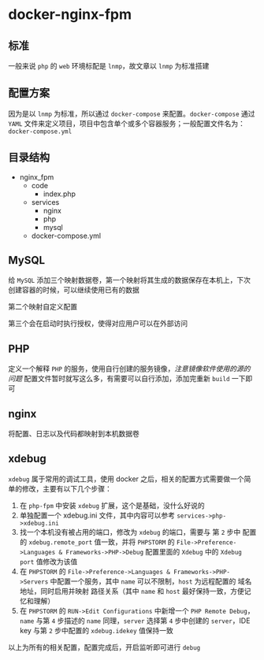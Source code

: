# docker-nginx-fpm

## 标准

一般来说 `php` 的 `web` 环境标配是 `lnmp`，故文章以 `lnmp` 为标准搭建

## 配置方案

因为是以 `lnmp` 为标准，所以通过 `docker-compose` 来配置。`docker-compose` 通过 `YAML` 文件来定义项目，项目中包含单个或多个容器服务；一般配置文件名为：`docker-compose.yml`

## 目录结构

- nginx_fpm
	- code
		- index.php
	- services
		- nginx
		- php
		- mysql
	- docker-compose.yml

## MySQL

给 `MySQL` 添加三个映射数据卷，第一个映射将其生成的数据保存在本机上，下次创建容器的时候，可以继续使用已有的数据

第二个映射自定义配置

第三个会在启动时执行授权，使得对应用户可以在外部访问

## PHP

定义一个解释 `PHP` 的服务，使用自行创建的服务镜像，*注意镜像软件使用的源的问题*
配置文件暂时就写这么多，有需要可以自行添加，添加完重新 `build` 一下即可

## nginx

将配置、日志以及代码都映射到本机数据卷

## xdebug

`xdebug` 属于常用的调试工具，使用 docker 之后，相关的配置方式需要做一个简单的修改，主要有以下几个步骤：

1. 在 `php-fpm` 中安装 `xdebug` 扩展，这个是基础，没什么好说的
2. 单独配置一个 xdebug.ini 文件，其中内容可以参考 `services->php->xdebug.ini`
3. 找一个本机没有被占用的端口，修改为 `xdebug` 的端口，需要与 第 `2` 步中 配置的 `xdebug.remote_port` 值一致，并将 `PHPSTORM` 的 `File->Preference->Languages & Frameworks->PHP->Debug` 配置里面的 `Xdebug` 中的 `Xdebug port` 值修改为该值
4. 在 `PHPSTORM` 的 `File->Preference->Languages & Frameworks->PHP->Servers` 中配置一个服务，其中 `name` 可以不限制，`host` 为远程配置的 域名地址，同时启用并映射 路径关系（其中 `name` 和 `host` 最好保持一致，方便记忆和理解）
5. 在 `PHPSTORM` 的 `RUN->Edit Configurations` 中新增一个 `PHP Remote Debug`，`name` 与第 `4` 步描述的 `name` 同理，`server` 选择第 `4` 步中创建的 `server`，IDE key 与第 `2` 步中配置的 `xdebug.idekey` 值保持一致

以上为所有的相关配置，配置完成后，开启监听即可进行 `debug`

